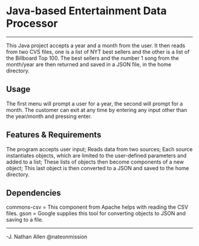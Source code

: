 # Java-based Entertainment Data Processor
----

This Java project accepts a year and a month from the user. It then reads from two CVS files, one is a list of NYT best
sellers and the other is a list of the Billboard Top 100. The best sellers and the number 1 song from the month/year
are then returned and saved in a JSON file, in the home directory.

## Usage

The first menu will prompt a user for a year, the second will prompt for a month. The customer can exit at any time by
entering any input other than the year/month and pressing enter.

## Features & Requirements
The program accepts user input;
Reads data from two sources;
Each source instantiates objects, which are limited to the user-defined parameters and added to a list;
These lists of objects then become components of a new object;
This last object is then converted to a JSON and saved to the home directory.

## Dependencies
commons-csv = This component from Apache helps with reading the CSV files.
gson = Google supplies this tool for converting objects to JSON and saving to a file.

----
-J. Nathan Allen
@nateonmission